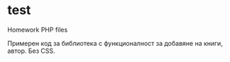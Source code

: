 test
====

Homework PHP files

Примерен код за библиотека с функционалност за добавяне на книги, автор.
Без CSS.

